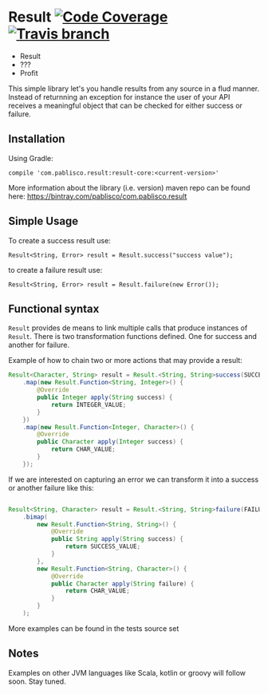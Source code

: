 # Result [![Code Coverage](https://img.shields.io/codecov/c/github/pablisco/result/master.svg)](https://codecov.io/github/pablisco/result?branch=master) [![Travis branch](https://img.shields.io/travis/pablisco/result/master.svg)](https://travis-ci.org/pablisco/result)


- Result
- ???
- Profit

This simple library let's you handle results from any source in a flud manner. Instead of returnning an exception for 
instance the user of your API receives a meaningful object that can be checked for either success or failure.

## Installation

Using Gradle:

`compile 'com.pablisco.result:result-core:<current-version>'`

More information about the library (i.e. version) maven repo can be found here: https://bintray.com/pablisco/com.pablisco.result

## Simple Usage

To create a success result use:

`Result<String, Error> result = Result.success("success value");`

to create a failure result use:

`Result<String, Error> result = Result.failure(new Error());`

## Functional syntax

`Result` provides de means to link multiple calls that produce instances of `Result`. There is two transformation 
functions defined. One for success and another for failure.

Example of how to chain two or more actions that may provide a result:

``` java
Result<Character, String> result = Result.<String, String>success(SUCCESS_VALUE)
    .map(new Result.Function<String, Integer>() {
        @Override
        public Integer apply(String success) {
            return INTEGER_VALUE;
        }
    })
    .map(new Result.Function<Integer, Character>() {
        @Override
        public Character apply(Integer success) {
            return CHAR_VALUE;
        }
    });
```

If we are interested on capturing an error we can transform it into a success or another failure like this:

``` java

Result<String, Character> result = Result.<String, String>failure(FAILURE_VALUE)
    .bimap(
        new Result.Function<String, String>() {
            @Override
            public String apply(String success) {
                return SUCCESS_VALUE;
            }
        },
        new Result.Function<String, Character>() {
            @Override
            public Character apply(String failure) {
                return CHAR_VALUE;
            }
        }
    );
```

More examples can be found in the tests source set

## Notes

Examples on other JVM languages like Scala, kotlin or groovy will follow soon. Stay tuned.
